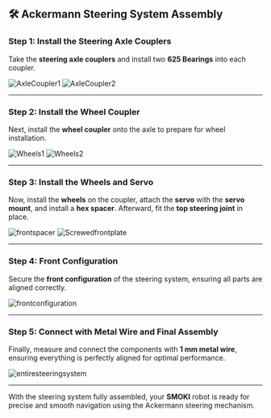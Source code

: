 ## 🛠️ Ackermann Steering System Assembly

### Step 1: Install the Steering Axle Couplers
Take the **steering axle couplers** and install two **625 Bearings** into each coupler.

![AxleCoupler1](https://github.com/user-attachments/assets/92957ab6-3f7d-4a64-b847-4c74e212011f)
![AxleCoupler2](https://github.com/user-attachments/assets/a9c14a4e-aba7-4764-bdfe-fb84b80e260b)

---

### Step 2: Install the Wheel Coupler
Next, install the **wheel coupler** onto the axle to prepare for wheel installation.

![Wheels1](https://github.com/user-attachments/assets/35d88deb-668b-47e5-a55e-3ac3aabf1950)
![Wheels2](https://github.com/user-attachments/assets/e5b62ef3-4694-41b3-8feb-a24ab6138533)

---

### Step 3: Install the Wheels and Servo
Now, install the **wheels** on the coupler, attach the **servo** with the **servo mount**, and install a **hex spacer**. Afterward, fit the **top steering joint** in place.

![frontspacer](https://github.com/user-attachments/assets/f7067b8d-c9de-4465-9b41-797c28bef977)
![Screwedfrontplate](https://github.com/user-attachments/assets/d738949e-6ff2-44ba-a6ce-c773a3a1f427)

---

### Step 4: Front Configuration
Secure the **front configuration** of the steering system, ensuring all parts are aligned correctly.

![frontconfiguration](https://github.com/user-attachments/assets/02de569c-b957-4a5c-95a0-6b8f58a9e2cc)

---

### Step 5: Connect with Metal Wire and Final Assembly
Finally, measure and connect the components with **1 mm metal wire**, ensuring everything is perfectly aligned for optimal performance.

![entiresteeringsystem](https://github.com/user-attachments/assets/78583b66-21ee-42c7-b7f3-5a1e0e1086d0)

---

With the steering system fully assembled, your **SMOKI** robot is ready for precise and smooth navigation using the Ackermann steering mechanism.


